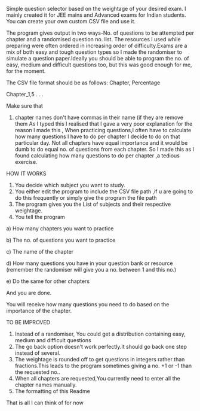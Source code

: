 Simple question selector based on the weightage of your desired exam.
I mainly created it for JEE mains and Advanced exams for Indian students.
You can create your own custom CSV file and use it.

The program gives output in two ways-No. of questions to be attempted per
chapter and a randomised question no. list.
The resources I used while preparing were often ordered in 
increasing order of difficulty.Exams are a mix of both easy and tough question types
so I made the randomiser to simulate a question paper.Ideally you should be able to program 
the no. of easy, medium and difficult questions too, but this was good enough for me, for the moment.

The CSV file format should be as follows:
Chapter, Percentage

Chapter_1,5
.
.
.

Make sure that
1) chapter names don't have commas in their name (if they are remove them
As I typed this I realised that I gave a very poor explanation for the reason I made this
, When practicing questions,I often have to calculate how many questions I have to do per chapter I decide to do on that particular day.
Not all chapters have equal importance and it would be dumb to do equal no. of questions from each chapter.
So I made this as I found calculating how many questions to do per chapter ,a tedious exercise.


HOW IT WORKS

1) You decide which subject you want to study.
2) You either edit the program to include the CSV file path ,if u are going to do this frequently or simply give the program the file path
3) The program gives you the List of subjects and their respective weightage.
4) You tell the program

a) How many chapters you want to practice

b) The no. of questions you want to practice

c) The name of the chapter

d) How many questions you have in your question bank or resource (remember the randomiser will give you a no. between 1 and this no.)

e) Do the same for other chapters

And you are done.

You will receive how many questions you need to do based on the importance of the chapter.


TO BE IMPROVED
1. Instead of a randomiser, You could get a distribution containing easy, medium and difficult questions
2. The go back option doesn't work perfectly.It should go back one step instead of several.
3. The weightage is rounded off to get questions in integers rather than fractions.This leads to the program sometimes giving a no. +1 or -1 than the requested no..
4. When all chapters are requested,You currently need to enter all the chapter names manually.
5. The formatting of this Readme


That is all I can think of for now
